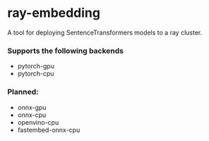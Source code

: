 # ray-embedding

A tool for deploying SentenceTransformers models to a ray cluster.

### Supports the following backends

- pytorch-gpu
- pytorch-cpu

### Planned:
- onnx-gpu
- onnx-cpu
- openvino-cpu
- fastembed-onnx-cpu


